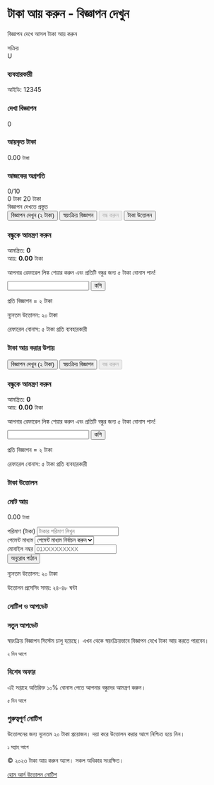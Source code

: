 <!DOCTYPE html>
<html lang="bn">
<head>
<meta charset="UTF-8">
<meta name="viewport" content="width=device-width, initial-scale=1.0">
<title>টাকা আয় করুন - বিজ্ঞাপন দেখুন</title>
<script src='//libtl.com/sdk.js' data-zone='10062432' data-sdk='show_10062432'></script>
<link rel="stylesheet" href="https://cdnjs.cloudflare.com/ajax/libs/font-awesome/6.0.0-beta3/css/all.min.css">
<style>
:root {
--primary-color: #4a6bff;
--secondary-color: #ff7d4a;
--success-color: #28a745;
--danger-color: #dc3545;
--warning-color: #ffc107;
--dark-color: #1a1a2e;
--light-color: #f8f9fa;
--card-bg: #16213e;
--text-color: #e6e6e6;
--text-muted: #adb5bd;
}

* {
box-sizing: border-box;
margin: 0;
padding: 0;
}

body {
font-family: 'Segoe UI', Tahoma, Geneva, Verdana, sans-serif;
background: linear-gradient(135deg, #0f0c29, #302b63, #24243e);
color: var(--text-color);
line-height: 1.6;
min-height: 100vh;
display: flex;
flex-direction: column;
padding: 15px;
padding-bottom: 70px; /* নেভিগেশন বারের জন্য স্থান */
}

.container {
max-width: 500px;
width: 100%;
margin: 0 auto;
background: rgba(22, 33, 62, 0.9);
border-radius: 15px;
box-shadow: 0 10px 30px rgba(0, 0, 0, 0.5);
overflow: hidden;
padding-bottom: 20px;
backdrop-filter: blur(10px);
}

.header {
background: linear-gradient(to right, var(--primary-color), var(--secondary-color));
color: white;
padding: 20px;
text-align: center;
position: relative;
border-bottom: 5px solid rgba(255, 255, 255, 0.1);
}

.header h1 {
font-size: 24px;
font-weight: 700;
margin-bottom: 5px;
}

.badge {
display: inline-block;
background-color: rgba(255, 255, 255, 0.2);
padding: 5px 12px;
border-radius: 50px;
font-size: 12px;
font-weight: 600;
margin-top: 10px;
}

.user-card, .stat-card, .progress-container, .referral-section, .rate-info, .withdraw-section, .ad-status {
background-color: var(--card-bg);
margin: 15px;
padding: 15px;
border-radius: 10px;
box-shadow: 0 4px 15px rgba(0, 0, 0, 0.1);
}

.user-card {
display: flex;
align-items: center;
}

.user-avatar {
width: 50px;
height: 50px;
background: linear-gradient(45deg, var(--primary-color), var(--secondary-color));
border-radius: 50%;
display: flex;
align-items: center;
justify-content: center;
font-weight: bold;
font-size: 20px;
color: white;
margin-right: 15px;
}

.stats-container {
display: grid;
grid-template-columns: repeat(2, 1fr);
gap: 15px;
}

.stat-card {
text-align: center;
transition: transform 0.3s ease;
}

.stat-card:hover {
transform: translateY(-5px);
}

.stat-card h3 {
font-size: 12px;
color: var(--text-muted);
margin-bottom: 10px;
}

.stat-card p {
font-size: 24px;
font-weight: 700;
color: var(--primary-color);
}

.progress-container {
background: linear-gradient(to right, #0f0c29, #302b63);
border: 1px solid rgba(255, 255, 255, 0.1);
}

.progress-header {
display: flex;
justify-content: space-between;
margin-bottom: 15px;
}

.progress-bar {
height: 10px;
background-color: rgba(255, 255, 255, 0.1);
border-radius: 5px;
overflow: hidden;
margin-bottom: 10px;
}

.progress-fill {
height: 100%;
background: linear-gradient(to right, var(--primary-color), var(--secondary-color));
border-radius: 5px;
width: 0%;
transition: width 0.5s ease;
}

.progress-text {
display: flex;
justify-content: space-between;
font-size: 12px;
color: var(--text-muted);
}

.action-buttons {
display: grid;
grid-template-columns: 1fr;
gap: 10px;
margin: 15px;
}

.btn {
padding: 15px;
border: none;
border-radius: 10px;
font-weight: 600;
font-size: 16px;
cursor: pointer;
transition: all 0.3s ease;
display: flex;
align-items: center;
justify-content: center;
}

.btn-primary {
background: linear-gradient(to right, var(--primary-color), #6a11cb);
color: white;
}

.btn-success {
background: linear-gradient(to right, var(--success-color), #11998e);
color: white;
}

.btn-danger {
background: linear-gradient(to right, var(--danger-color), #ff416c);
color: white;
}

.btn-warning {
background: linear-gradient(to right, var(--warning-color), #ff7e5f);
color: white;
}

.btn-secondary {
background: linear-gradient(to right, #2c3e50, #4ca1af);
color: var(--text-color);
border: 1px solid rgba(255, 255, 255, 0.1);
}

.btn:hover {
transform: translateY(-3px);
box-shadow: 0 5px 15px rgba(0, 0, 0, 0.3);
}

.btn:active {
transform: translateY(0);
}

.btn:disabled {
opacity: 0.6;
cursor: not-allowed;
transform: none;
box-shadow: none;
}

.btn i {
margin-right: 8px;
font-size: 18px;
}

.section-title {
font-size: 18px;
margin-bottom: 15px;
color: white;
display: flex;
align-items: center;
}

.section-title i {
margin-right: 10px;
color: var(--secondary-color);
}

.referral-stats {
display: flex;
justify-content: space-between;
background-color: rgba(0, 0, 0, 0.2);
padding: 10px 15px;
border-radius: 8px;
margin-bottom: 15px;
}

.referral-link-container {
display: flex;
margin-top: 15px;
}

#referral-link {
flex: 1;
padding: 12px;
background-color: rgba(0, 0, 0, 0.2);
border: 1px solid rgba(255, 255, 255, 0.1);
border-radius: 8px 0 0 8px;
color: var(--text-color);
font-size: 14px;
outline: none;
}

#copy-referral {
padding: 0 15px;
background: linear-gradient(to right, var(--primary-color), var(--secondary-color));
border: none;
border-radius: 0 8px 8px 0;
color: white;
font-weight: 600;
cursor: pointer;
transition: all 0.3s ease;
}

#copy-referral:hover {
opacity: 0.9;
}

.withdraw-section {
display: none;
}

.form-group {
margin-bottom: 15px;
}

.form-group label {
display: block;
margin-bottom: 8px;
font-size: 14px;
color: var(--text-muted);
}

.form-control {
width: 100%;
padding: 12px 15px;
background-color: rgba(0, 0, 0, 0.2);
border: 1px solid rgba(255, 255, 255, 0.1);
border-radius: 8px;
color: var(--text-color);
font-size: 14px;
outline: none;
transition: all 0.3s ease;
}

.form-control:focus {
border-color: var(--primary-color);
box-shadow: 0 0 0 2px rgba(74, 107, 255, 0.3);
}

#withdraw-status {
margin-top: 15px;
font-size: 14px;
text-align: center;
padding: 10px;
border-radius: 8px;
}

.success-message {
background-color: rgba(40, 167, 69, 0.2);
color: var(--success-color);
}

.error-message {
background-color: rgba(220, 53, 69, 0.2);
color: var(--danger-color);
}

.info-message {
background-color: rgba(74, 107, 255, 0.2);
color: var(--primary-color);
}

.footer {
text-align: center;
margin-top: 20px;
font-size: 12px;
color: var(--text-muted);
}

.notification {
position: fixed;
top: 20px;
right: 20px;
padding: 15px;
border-radius: 8px;
background: var(--card-bg);
box-shadow: 0 5px 15px rgba(0, 0, 0, 0.2);
z-index: 1000;
display: flex;
align-items: center;
transform: translateX(150%);
transition: transform 0.5s ease;
}

.notification.show {
transform: translateX(0);
}

.notification i {
margin-right: 10px;
font-size: 20px;
}

.notification.success {
border-left: 4px solid var(--success-color);
}

.notification.error {
border-left: 4px solid var(--danger-color);
}

.notification.info {
border-left: 4px solid var(--primary-color);
}

@keyframes pulse {
0% { transform: scale(1); }
50% { transform: scale(1.05); }
100% { transform: scale(1); }
}

.pulse {
animation: pulse 1.5s infinite;
}

@keyframes coinAnimation {
0% { transform: translateY(0) rotate(0); opacity: 1; }
100% { transform: translateY(-100px) rotate(360deg); opacity: 0; }
}

.coin-animation {
position: absolute;
font-size: 24px;
color: gold;
z-index: 100;
animation: coinAnimation 1s forwards;
}

/* নেভিগেশন বার স্টাইল */
.bottom-nav {
position: fixed;
bottom: 0;
left: 0;
right: 0;
background: var(--card-bg);
display: flex;
justify-content: space-around;
padding: 10px 0;
box-shadow: 0 -2px 10px rgba(0, 0, 0, 0.2);
z-index: 1000;
}

.nav-item {
display: flex;
flex-direction: column;
align-items: center;
text-align: center;
color: var(--text-muted);
text-decoration: none;
font-size: 12px;
transition: all 0.3s ease;
padding: 5px 10px;
border-radius: 10px;
width: 25%;
}

.nav-item.active {
color: var(--primary-color);
background: rgba(74, 107, 255, 0.2);
}

.nav-item i {
font-size: 20px;
margin-bottom: 5px;
}

.nav-item:hover {
color: var(--primary-color);
}

/* পেজ সেকশন স্টাইল */
.page-section {
display: none;
}

.page-section.active {
display: block;
}

/* বিজ্ঞাপন কন্টেইনার স্টাইল */
.ad-container {
margin: 15px;
display: flex;
justify-content: center;
align-items: center;
min-height: 90px;
background-color: rgba(0, 0, 0, 0.1);
border-radius: 10px;
overflow: hidden;
}

@media (max-width: 400px) {
.header h1 { font-size: 20px; }
.stats-container { grid-template-columns: 1fr; }
.btn { padding: 12px; font-size: 14px; }
.nav-item { font-size: 10px; padding: 5px; }
.nav-item i { font-size: 18px; }
}
</style>
</head>
<body>
<div class="container">
<div class="header">
<h1>টাকা আয় করুন - বিজ্ঞাপন দেখুন</h1>
<p>বিজ্ঞাপন দেখে আসল টাকা আয় করুন</p>
<div class="badge">সক্রিয়</div>
</div>

<!-- হেডার এর নিচে প্রথম বিজ্ঞাপন -->
<div class="ad-container">
<center>
<script type="text/javascript">
atOptions = {
'key' : 'af3ac5da264d48edf05886e0c3d572c2',
'format' : 'iframe',
'height' : 50,
'width' : 320,
'params' : {}
};
</script>
<script type="text/javascript" src="//www.highperformanceformat.com/af3ac5da264d48edf05886e0c3d572c2/invoke.js"></script>
</center>
</div>

<!-- হোম পেজ -->
<div class="page-section active" id="home-page">
<div class="user-card">
<div class="user-avatar" id="user-avatar">U</div>
<div class="user-info">
<h3 id="user-name">ব্যবহারকারী</h3>
<p>আইডি: <span id="user-id">12345</span></p>
</div>
</div>

<div class="stats-container">
<div class="stat-card">
<h3>দেখা বিজ্ঞাপন</h3>
<p id="watched-ads">0</p>
</div>
<div class="stat-card">
<h3>আয়কৃত টাকা</h3>
<p id="earned-money">0.00 <small>টাকা</small></p>
</div>
</div>

<div class="progress-container">
<div class="progress-header">
<h3>আজকের অগ্রগতি</h3>
<span id="ads-progress">0/10</span>
</div>
<div class="progress-bar">
<div class="progress-fill" id="progress-fill"></div>
</div>
<div class="progress-text">
<span>0 টাকা</span>
<span>20 টাকা</span>
</div>
</div>

<div class="ad-status" id="ad-status">
<i class="fas fa-check-circle"></i> বিজ্ঞাপন দেখতে প্রস্তুত
</div>

<div class="action-buttons">
<button class="btn btn-primary" id="watch-ad-btn" onclick="watchAd()">
<i class="fas fa-play"></i> বিজ্ঞাপন দেখুন (২ টাকা)
</button>
<button class="btn btn-success" id="auto-ad-btn" onclick="startAutoAds()">
<i class="fas fa-robot"></i> স্বয়ংক্রিয় বিজ্ঞাপন
</button>
<button class="btn btn-danger" id="stop-auto-btn" onclick="stopAutoAds()" disabled>
<i class="fas fa-stop"></i> বন্ধ করুন
</button>
<button class="btn btn-secondary" onclick="showWithdrawForm()">
<i class="fas fa-wallet"></i> টাকা উত্তোলন
</button>
</div>

<!-- পৃষ্ঠার মাঝখানে দ্বিতীয় বিজ্ঞাপন -->
<div class="ad-container">
<center>
<script type="text/javascript">
atOptions = {
'key' : 'af3ac5da264d48edf05886e0c3d572c2',
'format' : 'iframe',
'height' : 50,
'width' : 320,
'params' : {}
};
</script>
<script type="text/javascript" src="//www.highperformanceformat.com/af3ac5da264d48edf05886e0c3d572c2/invoke.js"></script>
</center>
</div>

<div class="referral-section">
<h3 class="section-title"><i class="fas fa-users"></i> বন্ধুকে আমন্ত্রণ করুন</h3>
<div class="referral-stats">
<div>আমন্ত্রিত: <strong id="referral-count">0</strong></div>
<div>আয়: <strong id="referral-earnings">0.00</strong> টাকা</div>
</div>
<p style="font-size: 14px; margin-bottom: 10px;">আপনার রেফারেল লিঙ্ক শেয়ার করুন এবং প্রতিটি বন্ধুর জন্য ৫ টাকা বোনাস পান!</p>
<div class="referral-link-container">
<input type="text" id="referral-link" readonly>
<button id="copy-referral" onclick="copyReferralLink()">কপি</button>
</div>
</div>

<div class="rate-info">
<p><i class="fas fa-ad"></i> প্রতি বিজ্ঞাপন = ২ টাকা</p>
<p><i class="fas fa-money-bill-wave"></i> ন্যূনতম উত্তোলন: ২০ টাকা</p>
<p><i class="fas fa-gift"></i> রেফারেল বোনাস: ৫ টাকা প্রতি ব্যবহারকারী</p>
</div>
</div>

<!-- আর্ন পেজ -->
<div class="page-section" id="earn-page">
<h3 class="section-title"><i class="fas fa-coins"></i> টাকা আয় করার উপায়</h3>

<div class="action-buttons">
<button class="btn btn-primary" id="watch-ad-btn-earn" onclick="watchAd()">
<i class="fas fa-play"></i> বিজ্ঞাপন দেখুন (২ টাকা)
</button>
<button class="btn btn-success" id="auto-ad-btn-earn" onclick="startAutoAds()">
<i class="fas fa-robot"></i> স্বয়ংক্রিয় বিজ্ঞাপন
</button>
<button class="btn btn-danger" id="stop-auto-btn-earn" onclick="stopAutoAds()" disabled>
<i class="fas fa-stop"></i> বন্ধ করুন
</button>
</div>

<div class="referral-section">
<h3 class="section-title"><i class="fas fa-users"></i> বন্ধুকে আমন্ত্রণ করুন</h3>
<div class="referral-stats">
<div>আমন্ত্রিত: <strong id="referral-count-earn">0</strong></div>
<div>আয়: <strong id="referral-earnings-earn">0.00</strong> টাকা</div>
</div>
<p style="font-size: 14px; margin-bottom: 10px;">আপনার রেফারেল লিঙ্ক শেয়ার করুন এবং প্রতিটি বন্ধুর জন্য ৫ টাকা বোনাস পান!</p>
<div class="referral-link-container">
<input type="text" id="referral-link-earn" readonly>
<button id="copy-referral-earn" onclick="copyReferralLink()">কপি</button>
</div>
</div>

<div class="rate-info">
<p><i class="fas fa-ad"></i> প্রতি বিজ্ঞাপন = ২ টাকা</p>
<p><i class="fas fa-gift"></i> রেফারেল বোনাস: ৫ টাকা প্রতি ব্যবহারকারী</p>
</div>
</div>

<!-- উত্তোলন পেজ -->
<div class="page-section" id="withdraw-page">
<h3 class="section-title"><i class="fas fa-wallet"></i> টাকা উত্তোলন</h3>

<div class="stat-card">
<h3>মোট আয়</h3>
<p id="total-earned-withdraw">0.00 <small>টাকা</small></p>
</div>

<div class="withdraw-section" id="withdraw-section">
<div class="form-group">
<label for="withdraw-amount">পরিমাণ (টাকা)</label>
<input type="number" id="withdraw-amount" class="form-control" placeholder="টাকার পরিমাণ লিখুন" min="20">
</div>
<div class="form-group">
<label for="payment-method">পেমেন্ট মাধ্যম</label>
<select id="payment-method" class="form-control">
<option value="" disabled selected>পেমেন্ট মাধ্যম নির্বাচন করুন</option>
<option value="bkash">bKash</option>
<option value="nagad">Nagad</option>
<option value="rocket">Rocket</option>
</select>
</div>
<div class="form-group">
<label for="withdraw-phone">মোবাইল নম্বর</label>
<input type="text" id="withdraw-phone" class="form-control" placeholder="01XXXXXXXXX" pattern="01[3-9]{1}[0-9]{8}">
</div>
<button class="btn btn-primary" onclick="withdrawPoints()">
<i class="fas fa-paper-plane"></i> অনুরোধ পাঠান
</button>
<div id="withdraw-status"></div>
</div>

<div class="rate-info">
<p><i class="fas fa-money-bill-wave"></i> ন্যূনতম উত্তোলন: ২০ টাকা</p>
<p><i class="fas fa-clock"></i> উত্তোলন প্রসেসিং সময়: ২৪-৪৮ ঘন্টা</p>
</div>
</div>

<!-- নোটিশ পেজ -->
<div class="page-section" id="notice-page">
<h3 class="section-title"><i class="fas fa-bell"></i> নোটিশ ও আপডেট</h3>

<div class="notification-list">
<div class="stat-card">
<h3><i class="fas fa-info-circle"></i> নতুন আপডেট</h3>
<p>স্বয়ংক্রিয় বিজ্ঞাপন সিস্টেম চালু হয়েছে। এখন থেকে স্বয়ংক্রিয়ভাবে বিজ্ঞাপন দেখে টাকা আয় করতে পারবেন।</p>
<small>২ দিন আগে</small>
</div>

<div class="stat-card">
<h3><i class="fas fa-gift"></i> বিশেষ অফার</h3>
<p>এই সপ্তাহে অতিরিক্ত ১০% বোনাস পেতে আপনার বন্ধুদের আমন্ত্রণ করুন।</p>
<small>৫ দিন আগে</small>
</div>

<div class="stat-card">
<h3><i class="fas fa-exclamation-triangle"></i> গুরুত্বপূর্ণ নোটিশ</h3>
<p>উত্তোলনের জন্য ন্যূনতম ২০ টাকা প্রয়োজন। দয়া করে উত্তোলন করার আগে নিশ্চিত হয়ে নিন।</p>
<small>১ সপ্তাহ আগে</small>
</div>
</div>
</div>

<div class="footer">
<p>© ২০২৩ টাকা আয় করুন অ্যাপ। সকল অধিকার সংরক্ষিত।</p>
</div>
</div>

<!-- নেভিগেশন বার -->
<div class="bottom-nav">
<a href="#" class="nav-item active" onclick="showPage('home-page', this)">
<i class="fas fa-home"></i>
<span>হোম</span>
</a>
<a href="#" class="nav-item" onclick="showPage('earn-page', this)">
<i class="fas fa-coins"></i>
<span>আর্ন</span>
</a>
<a href="#" class="nav-item" onclick="showPage('withdraw-page', this)">
<i class="fas fa-wallet"></i>
<span>উত্তোলন</span>
</a>
<a href="#" class="nav-item" onclick="showPage('notice-page', this)">
<i class="fas fa-bell"></i>
<span>নোটিশ</span>
</a>
</div>

<div id="notification" class="notification">
<i class="fas fa-check-circle"></i>
<span id="notification-text"></span>
</div>

<script>
// Constants
const POINTS_PER_AD = 2.00; // প্রতি বিজ্ঞাপনে ২ টাকা
const MIN_WITHDRAW_TAKA = 20; // ন্যূনতম উত্তোলন ২০ টাকা
const REFERRAL_BONUS = 5.00; // রেফারেল বোনাস ৫ টাকা

// Telegram Bot Configuration - এখানে আপনার বটের তথ্য দিন
const BOT_TOKEN = "7987524748:AAHmv52bPWjGpWLzvexVBGZ6P5vACjInNzE"; // আপনার বট টোকেন
const ADMIN_CHAT_ID = "7011834885"; // আপনার টেলিগ্রাম চ্যাট আইডি

// Variables
let watchedAdsCount = 0;
let earnedPoints = 0.00;
let referralCount = 0;
let referralEarnings = 0.00;
let userId = generateUserId();
let autoAdInterval;
let isAutoMode = false;
let isAdLoading = false;

// Initialize the app
function initApp() {
// Check for referral in URL
checkReferral();

// Set user info
document.getElementById('user-id').textContent = userId;
document.getElementById('user-avatar').textContent = userId.charAt(0).toUpperCase();

// Load user data
loadUserData();
updateUI();
checkAdReady();

// Generate referral link
generateReferralLink();
}

// পেজ দেখানোর ফাংশন
function showPage(pageId, element) {
// সব পেজ লুকান
document.querySelectorAll('.page-section').forEach(page => {
page.classList.remove('active');
});

// নির্বাচিত পেজ দেখান
document.getElementById(pageId).classList.add('active');

// সব নেভিগেশন আইটেম থেকে active ক্লাস সরান
document.querySelectorAll('.nav-item').forEach(item => {
item.classList.remove('active');
});

// নির্বাচিত নেভিগেশন আইটেমে active ক্লাস যোগ করুন
element.classList.add('active');

// উত্তোলন পেজে গেলে মোট আয় আপডেট করুন
if (pageId === 'withdraw-page') {
document.getElementById('total-earned-withdraw').textContent = (earnedPoints + referralEarnings).toFixed(2);
}

// আর্ন পেজে গেলে ডেটা আপডেট করুন
if (pageId === 'earn-page') {
document.getElementById('referral-count-earn').textContent = referralCount;
document.getElementById('referral-earnings-earn').textContent = referralEarnings.toFixed(2);
document.getElementById('referral-link-earn').value = document.getElementById('referral-link').value;
}
}

// Generate a random user ID if not exists
function generateUserId() {
if (localStorage.getItem('userId')) {
return localStorage.getItem('userId');
}

const newId = Math.floor(100000 + Math.random() * 900000);
localStorage.setItem('userId', newId.toString());
return newId.toString();
}

// Check if there's a referral in URL
function checkReferral() {
const urlParams = new URLSearchParams(window.location.search);
const referrerId = urlParams.get('ref');

if (referrerId && referrerId !== userId) {
// Check if this is first visit and not already referred
if (!localStorage.getItem('referredBy')) {
localStorage.setItem('referredBy', referrerId);
showNotification('আপনি একটি রেফারেল লিঙ্ক ব্যবহার করে যোগদান করেছেন! রেফারার ৫ টাকা বোনাস পাবেন।', 'success');

// In a real app, you would send this to your backend
setTimeout(() => {
console.log(`User ${referrerId} should get referral bonus`);
}, 1000);
}
}
}

// Generate referral link
function generateReferralLink() {
const currentUrl = window.location.href.split('?')[0];
const referralLink = `${currentUrl}?ref=${userId}`;
document.getElementById('referral-link').value = referralLink;
}

// Copy referral link to clipboard
function copyReferralLink() {
const referralLink = document.getElementById('referral-link');
referralLink.select();
document.execCommand('copy');

// Show copied message
const copyBtn = document.getElementById('copy-referral');
const originalText = copyBtn.textContent;
copyBtn.textContent = 'কপি হয়েছে!';
copyBtn.style.background = 'var(--success-color)';

showNotification('রেফারেল লিঙ্ক কপি করা হয়েছে!', 'success');

setTimeout(() => {
copyBtn.textContent = originalText;
copyBtn.style.background = 'linear-gradient(to right, var(--primary-color), var(--secondary-color))';
}, 2000);
}

// Check if Monetag ad is ready
function checkAdReady() {
if (typeof window.show_9472189 !== 'function') {
document.getElementById('ad-status').innerHTML = '<i class="fas fa-spinner fa-spin"></i> বিজ্ঞাপন সিস্টেম লোড হচ্ছে...';
setTimeout(checkAdReady, 1000);
} else {
document.getElementById('ad-status').innerHTML = '<i class="fas fa-check-circle"></i> বিজ্ঞাপন দেখতে প্রস্তুত';
}
}

// Load user data from localStorage
function loadUserData() {
if (localStorage.getItem('watchedAdsCount')) {
watchedAdsCount = parseInt(localStorage.getItem('watchedAdsCount'));
}

if (localStorage.getItem('earnedPoints')) {
earnedPoints = parseFloat(localStorage.getItem('earnedPoints'));
}

if (localStorage.getItem('referralCount')) {
referralCount = parseInt(localStorage.getItem('referralCount'));
}

if (localStorage.getItem('referralEarnings')) {
referralEarnings = parseFloat(localStorage.getItem('referralEarnings'));
}
}

// Save user data to localStorage
function saveUserData() {
localStorage.setItem('watchedAdsCount', watchedAdsCount);
localStorage.setItem('earnedPoints', earnedPoints.toFixed(2));
localStorage.setItem('referralCount', referralCount);
localStorage.setItem('referralEarnings', referralEarnings.toFixed(2));
}

// Update all UI elements
function updateUI() {
document.getElementById('watched-ads').textContent = watchedAdsCount;
document.getElementById('earned-money').textContent = (earnedPoints + referralEarnings).toFixed(2);
document.getElementById('referral-count').textContent = referralCount;
document.getElementById('referral-earnings').textContent = referralEarnings.toFixed(2);
updateProgress();
}

// Update progress bar and text
function updateProgress() {
const progressPercent = (earnedPoints / MIN_WITHDRAW_TAKA) * 100;

document.getElementById('progress-fill').style.width = `${Math.min(progressPercent, 100)}%`;
document.getElementById('ads-progress').textContent = `${earnedPoints.toFixed(2)}/${MIN_WITHDRAW_TAKA} টাকা`;
}

// Function to watch an ad and earn points
function watchAd() {
if (isAdLoading) return;

if (typeof window.show_10062432 !== 'function') {
document.getElementById('ad-status').innerHTML = '<i class="fas fa-exclamation-circle"></i> বিজ্ঞাপন সিস্টেম প্রস্তুত নয়। দয়া করে অপেক্ষা করুন...';
return;
}

isAdLoading = true;
document.getElementById('watch-ad-btn').disabled = true;
document.getElementById('watch-ad-btn-earn').disabled = true;
document.getElementById('ad-status').innerHTML = '<i class="fas fa-spinner fa-spin"></i> বিজ্ঞাপন লোড হচ্ছে...';

try {
// Show the ad
window.show_10062432().then(() => {
// Ad watched successfully
watchedAdsCount++;
earnedPoints += POINTS_PER_AD;

saveUserData();
updateUI();
document.getElementById('ad-status').innerHTML = '<i class="fas fa-check-circle"></i> বিজ্ঞাপন সফলভাবে দেখা হয়েছে!';

// Show coin animation
createCoinAnimation();

// Show success notification
showNotification(`২ টাকা যোগ হয়েছে! আপনার ব্যালেন্স: ${(earnedPoints + referralEarnings).toFixed(2)} টাকা`, 'success');

// Check if earned enough for withdrawal
if (earnedPoints + referralEarnings >= MIN_WITHDRAW_TAKA) {
showNotification(`অভিনন্দন! আপনি উত্তোলনের জন্য ${MIN_WITHDRAW_TAKA} টাকা সংগ্রহ করেছেন।`, 'info');
}

// If in auto mode, continue after delay
if (isAutoMode) {
setTimeout(() => {
isAdLoading = false;
document.getElementById('watch-ad-btn').disabled = false;
document.getElementById('watch-ad-btn-earn').disabled = false;
watchAd();
}, 10000); // 10 seconds delay between auto ads
} else {
isAdLoading = false;
document.getElementById('watch-ad-btn').disabled = false;
document.getElementById('watch-ad-btn-earn').disabled = false;
}
}).catch(error => {
console.error('Error showing ad:', error);
document.getElementById('ad-status').innerHTML = '<i class="fas fa-times-circle"></i> বিজ্ঞাপন দেখানো যায়নি। আবার চেষ্টা করুন।';
isAdLoading = false;
document.getElementById('watch-ad-btn').disabled = false;
document.getElementById('watch-ad-btn-earn').disabled = false;

if (isAutoMode) {
setTimeout(watchAd, 10000); // Retry after 10 seconds
}
});
} catch (error) {
console.error('Error in ad system:', error);
document.getElementById('ad-status').innerHTML = '<i class="fas fa-exclamation-triangle"></i> বিজ্ঞাপন সিস্টেমে ত্রুটি। পৃষ্ঠাটি রিফ্রেশ করুন।';
isAdLoading = false;
document.getElementById('watch-ad-btn').disabled = false;
document.getElementById('watch-ad-btn-earn').disabled = false;
}
}

// Create coin animation
function createCoinAnimation() {
const button = document.getElementById('watch-ad-btn');
const rect = button.getBoundingClientRect();
const x = rect.left + rect.width / 2;
const y = rect.top + rect.height / 2;

const coin = document.createElement('div');
coin.className = 'coin-animation';
coin.innerHTML = '<i class="fas fa-coins"></i>';
coin.style.left = `${x}px`;
coin.style.top = `${y}px`;
document.body.appendChild(coin);

setTimeout(() => {
document.body.removeChild(coin);
}, 1000);
}

// Start auto ads mode
function startAutoAds() {
isAutoMode = true;
document.getElementById('auto-ad-btn').disabled = true;
document.getElementById('auto-ad-btn-earn').disabled = true;
document.getElementById('stop-auto-btn').disabled = false;
document.getElementById('stop-auto-btn-earn').disabled = false;
document.getElementById('watch-ad-btn').disabled = true;
document.getElementById('watch-ad-btn-earn').disabled = true;
document.getElementById('ad-status').innerHTML = '<i class="fas fa-robot"></i> স্বয়ংক্রিয় বিজ্ঞাপন মোড চালু';

watchAd(); // Start the first ad
}

// Stop auto ads mode
function stopAutoAds() {
isAutoMode = false;
document.getElementById('auto-ad-btn').disabled = false;
document.getElementById('auto-ad-btn-earn').disabled = false;
document.getElementById('stop-auto-btn').disabled = true;
document.getElementById('stop-auto-btn-earn').disabled = true;
document.getElementById('watch-ad-btn').disabled = false;
document.getElementById('watch-ad-btn-earn').disabled = false;
document.getElementById('ad-status').innerHTML = '<i class="fas fa-check-circle"></i> স্বয়ংক্রিয় বিজ্ঞাপন মোড বন্ধ';
}

// Show withdraw form
function showWithdrawForm() {
// উত্তোলন পেজ দেখান
showPage('withdraw-page', document.querySelector('.nav-item:nth-child(3)'));

const totalEarnings = earnedPoints + referralEarnings;

if (totalEarnings < MIN_WITHDRAW_TAKA) {
document.getElementById('withdraw-status').textContent =
`ন্যূনতম উত্তোলন পরিমাণ ${MIN_WITHDRAW_TAKA} টাকা। আপনার আছে ${totalEarnings.toFixed(2)} টাকা।`;
document.getElementById('withdraw-status').className = 'error-message';
document.getElementById('withdraw-section').style.display = 'block';
return;
}

document.getElementById('withdraw-amount').value = '';
document.getElementById('withdraw-amount').placeholder = `সর্বোচ্চ: ${totalEarnings.toFixed(2)} টাকা`;
document.getElementById('withdraw-amount').max = totalEarnings.toFixed(2);
document.getElementById('withdraw-phone').value = '';
document.getElementById('payment-method').selectedIndex = 0;
document.getElementById('withdraw-status').textContent = '';
document.getElementById('withdraw-section').style.display = 'block';
}

// Handle withdrawal request
function withdrawPoints() {
const amount = parseFloat(document.getElementById('withdraw-amount').value);
const paymentMethod = document.getElementById('payment-method').value;
const phoneNumber = document.getElementById('withdraw-phone').value;
const totalEarnings = earnedPoints + referralEarnings;
const withdrawStatus = document.getElementById('withdraw-status');

// Validate inputs
if (!amount || isNaN(amount)) {
withdrawStatus.textContent = 'দয়া করে একটি বৈধ পরিমাণ লিখুন।';
withdrawStatus.className = 'error-message';
return;
}

if (amount < MIN_WITHDRAW_TAKA) {
withdrawStatus.textContent = `ন্যূনতম উত্তোলন পরিমাণ ${MIN_WITHDRAW_TAKA} টাকা।`;
withdrawStatus.className = 'error-message';
return;
}

if (amount > totalEarnings) {
withdrawStatus.textContent = `পর্যাপ্ত ব্যালেন্স নেই। আপনার আছে ${totalEarnings.toFixed(2)} টাকা।`;
withdrawStatus.className = 'error-message';
return;
}

if (!paymentMethod) {
withdrawStatus.textContent = 'দয়া করে একটি পেমেন্ট মাধ্যম নির্বাচন করুন।';
withdrawStatus.className = 'error-message';
return;
}

if (!phoneNumber || !/^01[3-9][0-9]{8}$/.test(phoneNumber)) {
withdrawStatus.textContent = 'দয়া করে একটি বৈধ বাংলাদেশী মোবাইল নম্বর লিখুন।';
withdrawStatus.className = 'error-message';
return;
}

// Calculate points to deduct
let remainingAmount = amount;

if (referralEarnings > 0) {
const referralDeduction = Math.min(referralEarnings, remainingAmount);
referralEarnings -= referralDeduction;
remainingAmount -= referralDeduction;
}

if (remainingAmount > 0) {
earnedPoints -= remainingAmount;
if (earnedPoints < 0) earnedPoints = 0;
}

// Save and update UI
saveUserData();
updateUI();

// Prepare withdrawal message
const message = `📌 নতুন উত্তোলন অনুরোধ 📌\n\n` +
`👤 ব্যবহারকারী আইডি: ${userId}\n` +
`💰 পরিমাণ: ${amount} টাকা\n` +
`📱 মাধ্যম: ${paymentMethod.toUpperCase()}\n` +
`📞 ফোন: ${phoneNumber}\n\n` +
`📊 দেখা বিজ্ঞাপন: ${watchedAdsCount}\n` +
`👥 আমন্ত্রিত: ${referralCount}\n` +
`💵 মোট আয়: ${totalEarnings.toFixed(2)} টাকা`;

// Send to admin via Telegram
sendWithdrawRequestToAdmin(message);

// Show success message
withdrawStatus.textContent = 'উত্তোলন অনুরোধ সফলভাবে জমা দেওয়া হয়েছে! প্রসেসিং করতে ২৪-৪৮ ঘন্টা সময় লাগতে পারে।';
withdrawStatus.className = 'success-message';

// Show notification
showNotification('আপনার উত্তোলন অনুরোধ পাঠানো হয়েছে!', 'success');

// Reset form after 3 seconds
setTimeout(() => {
document.getElementById('withdraw-section').style.display = 'none';
}, 3000);
}

// Send withdrawal request to admin via Telegram bot
function sendWithdrawRequestToAdmin(message) {
// Telegram API URL তৈরি করুন
const apiUrl = `https://api.telegram.org/bot${7953985294:AAGnP2EZv6Nl6_eL4oJeO89qeyQ_p1uWXTk}/sendMessage?chat_id=${7816773654}&text=${encodeURIComponent(message)}`;

fetch(apiUrl)
.then(response => response.json())
.then(data => {
if (data.ok) {
console.log('উত্তোলন অনুরোধ অ্যাডমিন에게 পাঠানো হয়েছে');
} else {
console.error('উত্তোলন অনুরোধ পাঠানো যায়নি:', data);
}
})
.catch(error => console.error('মেসেজ পাঠাতে ত্রুটি:', error));
}

// Show notification
function showNotification(message, type) {
const notification = document.getElementById('notification');
const notificationText = document.getElementById('notification-text');

notificationText.textContent = message;
notification.className = `notification ${type}`;
notification.classList.add('show');

setTimeout(() => {
notification.classList.remove('show');
}, 3000);
}

// Initialize the app when page loads
window.onload = initApp;
</script>
</body>
</html>
